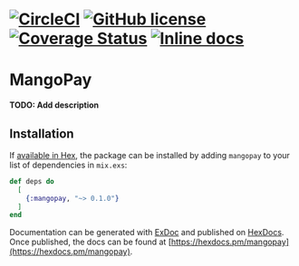 # [![CircleCI](https://circleci.com/gh/Homologist/mangopay-elixir.svg?style=shield)](https://circleci.com/gh/Homologist/mangopay-elixir) [![GitHub license](https://img.shields.io/badge/license-MIT-blue.svg)](https://raw.githubusercontent.com/circleci/circleci-docs/master/LICENSE) [![Coverage Status](https://coveralls.io/repos/github/Homologist/mangopay-elixir/badge.svg?branch=master)](https://coveralls.io/github/Homologist/mangopay-elixir?branch=master) [![Inline docs](http://inch-ci.org/github/Homologist/mangopay-elixir.svg?branch=master)](http://inch-ci.org/github/Homologist/mangopay-elixir) 
# MangoPay

**TODO: Add description**

## Installation

If [available in Hex](https://hex.pm/docs/publish), the package can be installed
by adding `mangopay` to your list of dependencies in `mix.exs`:

```elixir
def deps do
  [
    {:mangopay, "~> 0.1.0"}
  ]
end
```

Documentation can be generated with [ExDoc](https://github.com/elixir-lang/ex_doc)
and published on [HexDocs](https://hexdocs.pm). Once published, the docs can
be found at [https://hexdocs.pm/mangopay](https://hexdocs.pm/mangopay).

